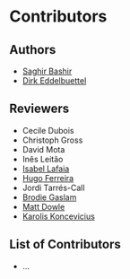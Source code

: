 Contributors
============

## Authors
- [Saghir Bashir](https://github.com/saghirb)
- [Dirk Eddelbuettel](http://dirk.eddelbuettel.com)

## Reviewers
- Cecile Dubois
- Christoph Gross
- David Mota
- Inês Leitão 
- [Isabel Lafaia](https://github.com/IsabelLafaia)
- [Hugo Ferreira](https://twitter.com/hu_daa)
- Jordi Tarrés-Call
- [Brodie Gaslam](https://github.com/brodieG)
- [Matt Dowle](https://github.com/mattdowle)
- [Karolis Koncevicius](https://github.com/KKPMW)

## List of Contributors
- ...

